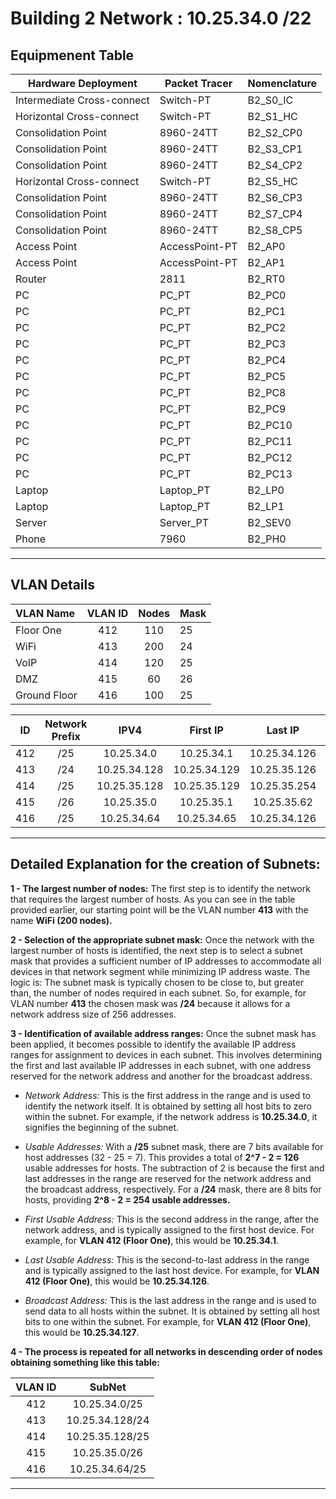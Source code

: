 # Building 2 Network : 10.25.34.0 /22

## Equipmenent Table

| Hardware Deployment        | Packet Tracer  | Nomenclature |
|----------------------------|----------------|--------------|
| Intermediate Cross-connect | Switch-PT      | B2_S0_IC     |
| Horizontal Cross-connect   | Switch-PT      | B2_S1_HC     |
| Consolidation Point        | 8960-24TT      | B2_S2_CP0    |
| Consolidation Point        | 8960-24TT      | B2_S3_CP1    |
| Consolidation Point        | 8960-24TT      | B2_S4_CP2    |
| Horizontal Cross-connect   | Switch-PT      | B2_S5_HC     |
| Consolidation Point        | 8960-24TT      | B2_S6_CP3    |
| Consolidation Point        | 8960-24TT      | B2_S7_CP4    |
| Consolidation Point        | 8960-24TT      | B2_S8_CP5    |
| Access Point               | AccessPoint-PT | B2_AP0       |
| Access Point               | AccessPoint-PT | B2_AP1       |
| Router                     | 2811           | B2_RT0       |
| PC                         | PC_PT          | B2_PC0       |
| PC                         | PC_PT          | B2_PC1       |
| PC                         | PC_PT          | B2_PC2       |
| PC                         | PC_PT          | B2_PC3       |
| PC                         | PC_PT          | B2_PC4       |
| PC                         | PC_PT          | B2_PC5       |
| PC                         | PC_PT          | B2_PC8       |
| PC                         | PC_PT          | B2_PC9       |
| PC                         | PC_PT          | B2_PC10      |
| PC                         | PC_PT          | B2_PC11      |
| PC                         | PC_PT          | B2_PC12      |
| PC                         | PC_PT          | B2_PC13      |
| Laptop                     | Laptop_PT      | B2_LP0       |
| Laptop                     | Laptop_PT      | B2_LP1       |
| Server                     | Server_PT      | B2_SEV0      |
| Phone                      | 7960           | B2_PH0       |

___
## VLAN Details ##

| VLAN Name    | VLAN ID | Nodes | Mask | 
|:-------------|:-------:|:-----:|:-----|
| Floor One    |   412   |  110  | 25   |
| WiFi         |   413   |  200  | 24   |
| VoIP         |   414   |  120  | 25   |
| DMZ          |   415   |  60   | 26   |
| Ground Floor |   416   |  100  | 25   |




| ID  | Network Prefix |     IPV4     |   First IP   |   Last IP    |  Broadcast   |
|:---:|:--------------:|:------------:|:------------:|:------------:|:------------:|
| 412 |      /25       |  10.25.34.0  |  10.25.34.1  | 10.25.34.126 | 10.25.34.127 |
| 413 |      /24       | 10.25.34.128 | 10.25.34.129 | 10.25.35.126 | 10.25.35.127 |
| 414 |      /25       | 10.25.35.128 | 10.25.35.129 | 10.25.35.254 | 10.25.35.255 |
| 415 |      /26       |  10.25.35.0  |  10.25.35.1  | 10.25.35.62  | 10.25.35.63  |
| 416 |      /25       | 10.25.34.64  | 10.25.34.65  | 10.25.34.126 | 10.25.34.127 |




___

## Detailed Explanation for the creation of Subnets:

**1 - The largest number of nodes:** The first step is to identify the network that requires the largest number of hosts. As you can see in the table provided earlier, our starting point will be the VLAN number **413** with the name **WiFi (200 nodes).**

**2 - Selection of the appropriate subnet mask:** Once the network with the largest number of hosts is identified, the next step is to select a subnet mask that provides a sufficient number of IP addresses to accommodate all devices in that network segment while minimizing IP address waste. The logic is: The subnet mask is typically chosen to be close to, but greater than, the number of nodes required in each subnet. So, for example, for VLAN number **413** the chosen mask was **/24** because it allows for a network address size of 256 addresses.

**3 - Identification of available address ranges:** Once the subnet mask has been applied, it becomes possible to identify the available IP address ranges for assignment to devices in each subnet. This involves determining the first and last available IP addresses in each subnet, with one address reserved for the network address and another for the broadcast address.

- *Network Address:* This is the first address in the range and is used to identify the network itself. It is obtained by setting all host bits to zero within the subnet. For example, if the network address is **10.25.34.0**, it signifies the beginning of the subnet.

- *Usable Addresses:* With a **/25** subnet mask, there are 7 bits available for host addresses (32 - 25 = 7). This provides a total of **2^7 - 2 = 126** usable addresses for hosts. The subtraction of 2 is because the first and last addresses in the range are reserved for the network address and the broadcast address, respectively. For a **/24** mask, there are 8 bits for hosts, providing **2^8 - 2 = 254 usable addresses.**

- *First Usable Address:* This is the second address in the range, after the network address, and is typically assigned to the first host device. For example, for **VLAN 412 (Floor One)**, this would be **10.25.34.1**.

- *Last Usable Address:* This is the second-to-last address in the range and is typically assigned to the last host device. For example, for **VLAN 412 (Floor One)**, this would be **10.25.34.126**.

- *Broadcast Address:* This is the last address in the range and is used to send data to all hosts within the subnet. It is obtained by setting all host bits to one within the subnet. For example, for **VLAN 412 (Floor One)**, this would be **10.25.34.127**.

**4 - The process is repeated for all networks in descending order of nodes obtaining something like this table:**

| VLAN ID |      SubNet      |  
|:-------:|:----------------:|
|   412   | 10.25.34.0/25    | 
|   413   | 10.25.34.128/24  | 
|   414   | 10.25.35.128/25  | 
|   415   | 10.25.35.0/26    | 
|   416   | 10.25.34.64/25   | 
___